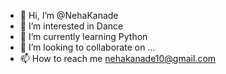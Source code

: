- 👋 Hi, I’m @NehaKanade
- 👀 I’m interested in Dance
- 🌱 I’m currently learning Python
- 💞️ I’m looking to collaborate on ...
- 📫 How to reach me nehakanade10@gmail.com

<!---
NehaKanade/NehaKanade is a ✨ special ✨ repository because its `README.md` (this file) appears on your GitHub profile.
You can click the Preview link to take a look at your changes.
--->
